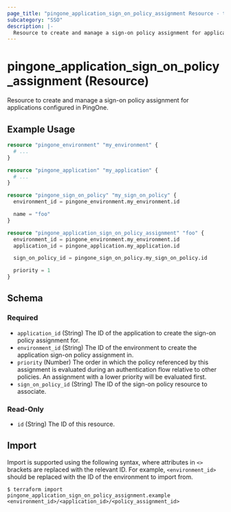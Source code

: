 ```yaml
---
page_title: "pingone_application_sign_on_policy_assignment Resource - terraform-provider-pingone"
subcategory: "SSO"
description: |-
  Resource to create and manage a sign-on policy assignment for applications configured in PingOne.
---
```


# pingone_application_sign_on_policy_assignment (Resource)

Resource to create and manage a sign-on policy assignment for applications configured in PingOne.

## Example Usage

```terraform
resource "pingone_environment" "my_environment" {
  # ...
}

resource "pingone_application" "my_application" {
  # ...
}

resource "pingone_sign_on_policy" "my_sign_on_policy" {
  environment_id = pingone_environment.my_environment.id

  name = "foo"
}

resource "pingone_application_sign_on_policy_assignment" "foo" {
  environment_id = pingone_environment.my_environment.id
  application_id = pingone_application.my_application.id

  sign_on_policy_id = pingone_sign_on_policy.my_sign_on_policy.id

  priority = 1
}
```

<!-- schema generated by tfplugindocs -->
## Schema

### Required

- `application_id` (String) The ID of the application to create the sign-on policy assignment for.
- `environment_id` (String) The ID of the environment to create the application sign-on policy assignment in.
- `priority` (Number) The order in which the policy referenced by this assignment is evaluated during an authentication flow relative to other policies. An assignment with a lower priority will be evaluated first.
- `sign_on_policy_id` (String) The ID of the sign-on policy resource to associate.

### Read-Only

- `id` (String) The ID of this resource.

## Import

Import is supported using the following syntax, where attributes in `<>` brackets are replaced with the relevant ID.  For example, `<environment_id>` should be replaced with the ID of the environment to import from.

```shell
$ terraform import pingone_application_sign_on_policy_assignment.example <environment_id>/<application_id>/<policy_assignment_id>
```

